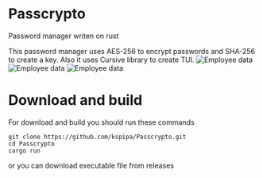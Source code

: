 # Passcrypto
Password manager writen on rust

This password manager uses AES-256 to encrypt passwords and SHA-256 to create a key. Also it uses Cursive library to create TUI.
![Employee data](https://github.com/kspipa/Passcrypto/blob/master/pics/_003.png?raw=true "Enter screen")
![Employee data](https://github.com/kspipa/Passcrypto/blob/master/pics/_004.png?raw=true "Write layer")
![Employee data](https://github.com/kspipa/Passcrypto/blob/master/pics/_005.png?raw=true "Main layer")

# Download and build
For download and build you should run these commands
```
git clone https://github.com/kspipa/Passcrypto.git
cd Passcrypto
cargo run
```
or you can download executable file from releases
